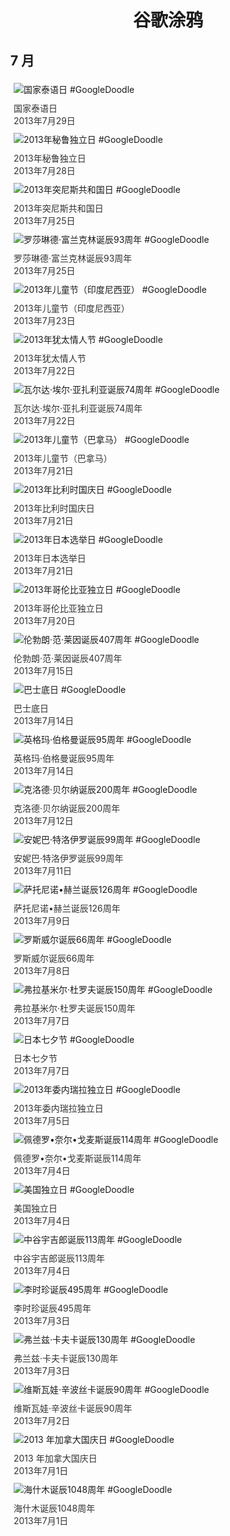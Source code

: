 
<h1 align="center"> 谷歌涂鸦 </h1>




## 7 月

<div class="image">


<img src="https://lh3.googleusercontent.com/pgLqCnZtSQ8ZEKO2GV0DQ_09mNnbM_iIej1HnfCK_-aL-TdkO806poTeAmMEfxS1CObTnwbiGDXp0IUEQpE-toPDMG1W4-nUt87VIaX9dQ" alt="国家泰语日 #GoogleDoodle" style="margin: 5px"/>
<div class="info" style="font-size: 14px; color:#333333; margin:5px"><div class="title">国家泰语日</div><div class="date">2013年7月29日</div></div>

<img src="https://lh3.googleusercontent.com/t9Oxyon7T8cPhBSvzxqcbsKbWkaB13_FM7Y56jC1hYDOcfuToumOk2ZRgHQfg-Fq-c9hxLX5MgzW1VEJIku8k0WVXq1VjaZpcP8YOe0ELA" alt="2013年秘鲁独立日 #GoogleDoodle" style="margin: 5px"/>
<div class="info" style="font-size: 14px; color:#333333; margin:5px"><div class="title">2013年秘鲁独立日</div><div class="date">2013年7月28日</div></div>

<img src="https://lh3.googleusercontent.com/oTWqG0tbdq4Ae8DB9FMbVozSfWjnV_Gkb8Nh4Vi83uMKHsaDzo61CDHA_uzraSp9cTiRVkyMsjpzzBwEARD2RfViDEi6-bxjO7CAgFgd" alt="2013年突尼斯共和国日 #GoogleDoodle" style="margin: 5px"/>
<div class="info" style="font-size: 14px; color:#333333; margin:5px"><div class="title">2013年突尼斯共和国日</div><div class="date">2013年7月25日</div></div>

<img src="https://lh3.googleusercontent.com/oLtZtHD4a-gneU1OyKllfiK-D7f68MgOC--3fa3LhAAken_806rlOBi0-h2cXrgQw_ulZ_FGi7Q9ZM9tsq-qJnF8tnvd9mMK2KezM61z" alt="罗莎琳德·富兰克林诞辰93周年 #GoogleDoodle" style="margin: 5px"/>
<div class="info" style="font-size: 14px; color:#333333; margin:5px"><div class="title">罗莎琳德·富兰克林诞辰93周年</div><div class="date">2013年7月25日</div></div>

<img src="https://lh3.googleusercontent.com/vg1hAlX5D5nXdNhj-v0xy9-x0Y2M7loG2Qd-j7j-GimpTW1Q8eh2fes5Rgn7w_yH3qVgy8qSwj-zjXKZMArPFAf5njP8Rn_DygQqBZ-x" alt="2013年儿童节（印度尼西亚） #GoogleDoodle" style="margin: 5px"/>
<div class="info" style="font-size: 14px; color:#333333; margin:5px"><div class="title">2013年儿童节（印度尼西亚）</div><div class="date">2013年7月23日</div></div>

<img src="https://lh3.googleusercontent.com/mWBIX_bWSTWT_TInk7HPd23upswTDFbRrGWij4hGd7aYC8VKRl1cKTm4UItMLwm_XSgvRo9I54muu2zyT-aoPp7n7L1aIRFhgCYfWKFg" alt="2013年犹太情人节 #GoogleDoodle" style="margin: 5px"/>
<div class="info" style="font-size: 14px; color:#333333; margin:5px"><div class="title">2013年犹太情人节</div><div class="date">2013年7月22日</div></div>

<img src="https://lh3.googleusercontent.com/MB7CStBQMwHRQF5sv5Pfgl_iGEKsnujeQvkPgWlhmglVKFgUFTjBquKzo7eHw5IgoIJr9zKGVl-MjWkbiXorNhJlDObs8R8fjceN3AI" alt="瓦尔达·埃尔·亚扎利亚诞辰74周年 #GoogleDoodle" style="margin: 5px"/>
<div class="info" style="font-size: 14px; color:#333333; margin:5px"><div class="title">瓦尔达·埃尔·亚扎利亚诞辰74周年</div><div class="date">2013年7月22日</div></div>

<img src="https://lh3.googleusercontent.com/cfUXf9q9tWU3szuxwywHkHWqXVhN_fh3TUziLYiVhTb4I9DqEzkM9sYEF2y31_QYrgfPaNddJPraEnZHO-GDimgW6WZxvD0sLbIkZQX2" alt="2013年儿童节（巴拿马） #GoogleDoodle" style="margin: 5px"/>
<div class="info" style="font-size: 14px; color:#333333; margin:5px"><div class="title">2013年儿童节（巴拿马）</div><div class="date">2013年7月21日</div></div>

<img src="https://lh3.googleusercontent.com/Vl0cR3CDWSF7RsXLs3emHFknqNyCuwe9RTsHUtuETJUeHuzc9OOvzAyHGZyk9rJxbe_8wsyZJaHyKkrgSyxQ7U4sJnEUtEzimhl-oK5JMg" alt="2013年比利时国庆日 #GoogleDoodle" style="margin: 5px"/>
<div class="info" style="font-size: 14px; color:#333333; margin:5px"><div class="title">2013年比利时国庆日</div><div class="date">2013年7月21日</div></div>

<img src="https://lh3.googleusercontent.com/zqLCG0U41qDxZin4blMLHIHsOwKj1kHiaAIW1uw8p5YqhzRfeQQKIOQo_d-rq9L_kfnyI-kX_EMkX42_VURfo8abLXimlXynU0D3o7M" alt="2013年日本选举日 #GoogleDoodle" style="margin: 5px"/>
<div class="info" style="font-size: 14px; color:#333333; margin:5px"><div class="title">2013年日本选举日</div><div class="date">2013年7月21日</div></div>

<img src="https://lh3.googleusercontent.com/OMW7jrOa7pcEYq23FcWiH0Nf4ttGvJJBA9FBH6CfQai-hv4EVWX82p-CTtJlJWQ8eUTS_0zLpXRfujV-OqbCuyXOPlEDAW-gDfVzqu7Z" alt="2013年哥伦比亚独立日 #GoogleDoodle" style="margin: 5px"/>
<div class="info" style="font-size: 14px; color:#333333; margin:5px"><div class="title">2013年哥伦比亚独立日</div><div class="date">2013年7月20日</div></div>

<img src="https://lh3.googleusercontent.com/1WjBaJ_gfhE0E3QRdgr91GgHOXSH1RW2RrCjPuP9tK-YCbmV6kIG8ZNJ3wf-hNPEWKD1AV93p7lvt1fKwRopbLaI80_nfjTkGkVOjEw" alt="伦勃朗·范·莱因诞辰407周年 #GoogleDoodle" style="margin: 5px"/>
<div class="info" style="font-size: 14px; color:#333333; margin:5px"><div class="title">伦勃朗·范·莱因诞辰407周年</div><div class="date">2013年7月15日</div></div>

<img src="https://lh3.googleusercontent.com/vmDxAZkMRjNcBhzhMVNFQNLU4xOraYeHdct3bkRaAQwjSOjnwzUOKs0EaJeJ67W1C-dadj1F2tsGB6w1rxFSTxP4D_hD11Kgp9zhBrKd" alt="巴士底日 #GoogleDoodle" style="margin: 5px"/>
<div class="info" style="font-size: 14px; color:#333333; margin:5px"><div class="title">巴士底日</div><div class="date">2013年7月14日</div></div>

<img src="https://lh3.googleusercontent.com/ajQNKJMfeqV2x6i0llt_g6sd7F9cP5Is7JXfkOb0fLaKFuAifHhQNft_dpOue3oDP1omymZzNDPJppyv7kQ7PGMkBUINaYsqrHPWfsimfQ" alt="英格玛·伯格曼诞辰95周年 #GoogleDoodle" style="margin: 5px"/>
<div class="info" style="font-size: 14px; color:#333333; margin:5px"><div class="title">英格玛·伯格曼诞辰95周年</div><div class="date">2013年7月14日</div></div>

<img src="https://lh3.googleusercontent.com/M4spXsPd32-p-JPXIcjuQgAo1HaJH9Az4VVymEZCfxB5ketaRNqlpPrtQJsSQ_PYNJBJlAtoHoScjWI575Il-g-eWkT7mwj1YoAUFEJdqQ" alt="克洛德·贝尔纳诞辰200周年 #GoogleDoodle" style="margin: 5px"/>
<div class="info" style="font-size: 14px; color:#333333; margin:5px"><div class="title">克洛德·贝尔纳诞辰200周年</div><div class="date">2013年7月12日</div></div>

<img src="https://lh3.googleusercontent.com/7lY2TbjEk9nbvIyNXQ9-BeSmI_DeqP1L0UyKGITPNu4WnDUC84fe7oJ48JgZIbKaZAgMl6vobTqkx_OXAxtYvXI8lkkWUAsdQkSdZkXWgQ" alt="安妮巴·特洛伊罗诞辰99周年 #GoogleDoodle" style="margin: 5px"/>
<div class="info" style="font-size: 14px; color:#333333; margin:5px"><div class="title">安妮巴·特洛伊罗诞辰99周年</div><div class="date">2013年7月11日</div></div>

<img src="https://lh3.googleusercontent.com/9fxL6_zaQz3v6p5IHFAPkvBtK8C06mOhvfL6iyTqqgpOLFVYz8ZFlK8M8w6rO4rw-6VThl5GUrRtmMXZ3MJJyJG85wsBhVFSB_T8G4md" alt="萨托尼诺•赫兰诞辰126周年 #GoogleDoodle" style="margin: 5px"/>
<div class="info" style="font-size: 14px; color:#333333; margin:5px"><div class="title">萨托尼诺•赫兰诞辰126周年</div><div class="date">2013年7月9日</div></div>

<img src="https://lh3.googleusercontent.com/05k_ftRW-TzZqBXXVjEqL20l0K65RRX0oRWCZs2TVNncfCY2GiwcLhb7ihbgLPy-aneN5kq7-4X4z46gJLa20EuF7JKmX6g3UZy1EVAL8g" alt="罗斯威尔诞辰66周年 #GoogleDoodle" style="margin: 5px"/>
<div class="info" style="font-size: 14px; color:#333333; margin:5px"><div class="title">罗斯威尔诞辰66周年</div><div class="date">2013年7月8日</div></div>

<img src="https://lh3.googleusercontent.com/f-A-VRP63RfKKKnYNRLRg3j0BLjY60-WbSUViTcBsC8r6Ly5KcJw1eEseIHbjDG256w0wc1Yw67HD2AYqKSQJ-vrXDQAVzzwrt1FFxQ" alt="弗拉基米尔·杜罗夫诞辰150周年 #GoogleDoodle" style="margin: 5px"/>
<div class="info" style="font-size: 14px; color:#333333; margin:5px"><div class="title">弗拉基米尔·杜罗夫诞辰150周年</div><div class="date">2013年7月7日</div></div>

<img src="https://lh3.googleusercontent.com/Tdke4EKS65d7nXuXzv_bBI-yhBSgydKko97S-8rTnMpclsn226Z3U_CmWP33qGYodrie2HaAV1seRG9rdfQVMQv8gB0O2t-haFa01f-H9g" alt="日本七夕节 #GoogleDoodle" style="margin: 5px"/>
<div class="info" style="font-size: 14px; color:#333333; margin:5px"><div class="title">日本七夕节</div><div class="date">2013年7月7日</div></div>

<img src="https://lh3.googleusercontent.com/bP9H6L6Lx-Yk3yXAJL9ewEPcgmCU3ijF6wm5uyrprBoqNitPbQHva4UtbxPHVGw4BBWdkcNhNNlpVC4zNc01dr0QznwDXbQ52yKMdQ4" alt="2013年委内瑞拉独立日 #GoogleDoodle" style="margin: 5px"/>
<div class="info" style="font-size: 14px; color:#333333; margin:5px"><div class="title">2013年委内瑞拉独立日</div><div class="date">2013年7月5日</div></div>

<img src="https://lh3.googleusercontent.com/NCsA83f97y19P0ltCZ7vvQVHiYkZIe8HLfYjIeCQ8lswEwppsawXLhJkiyB9yw3OabTEGxKb7eho_ZoiMgRBtf2C4d21rSCfY_Aj8Ow" alt="佩德罗•奈尔•戈麦斯诞辰114周年 #GoogleDoodle" style="margin: 5px"/>
<div class="info" style="font-size: 14px; color:#333333; margin:5px"><div class="title">佩德罗•奈尔•戈麦斯诞辰114周年</div><div class="date">2013年7月4日</div></div>

<img src="https://lh3.googleusercontent.com/j2o27uvteyD7BjUZOoAhdQ3pjPDmYgh4TAMR4XkClrKL7aCRqq1pzH2yZUK8kNL1Ba4emo7-YyTiOSekvUzII3e8t7zFWt_lZFkkZXE9" alt="美国独立日 #GoogleDoodle" style="margin: 5px"/>
<div class="info" style="font-size: 14px; color:#333333; margin:5px"><div class="title">美国独立日</div><div class="date">2013年7月4日</div></div>

<img src="https://lh3.googleusercontent.com/o5mte6rDYq3RdmKmYycd67ce5V1IR_Qi1pOk8pRVn6rQye3-sIFQlqbZHWCUEGVlr-dg9GxOv7RXSAMVYR4YfiN_LIdbTrnIz63Z9ezM" alt="中谷宇吉郎诞辰113周年 #GoogleDoodle" style="margin: 5px"/>
<div class="info" style="font-size: 14px; color:#333333; margin:5px"><div class="title">中谷宇吉郎诞辰113周年</div><div class="date">2013年7月4日</div></div>

<img src="https://lh3.googleusercontent.com/wukfbQ2TuQZgbfYHEXFR8rDXPHqfhm3nagWsZUew73vxYOqQx7iljFYAHNCP7-_74L6f25iSEW5KYgc37bDVoFkHKMImYs93FH_3ee1u" alt="李时珍诞辰495周年 #GoogleDoodle" style="margin: 5px"/>
<div class="info" style="font-size: 14px; color:#333333; margin:5px"><div class="title">李时珍诞辰495周年</div><div class="date">2013年7月3日</div></div>

<img src="https://lh3.googleusercontent.com/ep7Uo1slPzOx1Yi6-hxEABK2nkrWzcMUcetiBPMz6V1mhmDp-FeMf_S9WQLQJRQ-uXEB2E5k5luBmiWyYlMGgcoJP-ryEcAPHwzBmSc" alt="弗兰兹·卡夫卡诞辰130周年 #GoogleDoodle" style="margin: 5px"/>
<div class="info" style="font-size: 14px; color:#333333; margin:5px"><div class="title">弗兰兹·卡夫卡诞辰130周年</div><div class="date">2013年7月3日</div></div>

<img src="https://lh3.googleusercontent.com/qp8p5mhQZXPrRfKZIQpZuyC86EyDo5l2l9Uq1ZL1OPnkuIwp3mqNRDK5fpvl3e_xUHqco1nLAXD2SlYhtoFjOjAhDxrppIoZ-JeYnHvR" alt="维斯瓦娃·辛波丝卡诞辰90周年 #GoogleDoodle" style="margin: 5px"/>
<div class="info" style="font-size: 14px; color:#333333; margin:5px"><div class="title">维斯瓦娃·辛波丝卡诞辰90周年</div><div class="date">2013年7月2日</div></div>

<img src="https://lh3.googleusercontent.com/duDvOCEhfb4QSS80P3_x5K797pHM7_Sbf42PYxIJ0-NSvMKvgZGee-wJL_cmA1rzAHzcFgvRFiry_rr9KGAHcIC2TVcSMELRRTmXrnuA" alt="2013 年加拿大国庆日 #GoogleDoodle" style="margin: 5px"/>
<div class="info" style="font-size: 14px; color:#333333; margin:5px"><div class="title">2013 年加拿大国庆日</div><div class="date">2013年7月1日</div></div>

<img src="https://lh3.googleusercontent.com/kE1XHc2KgAnSbwb3mnoumoqXtivmfDTAE3_FOIge-473wLhShmgoOi2vXT1-w1oyG6XUfBzPKw1iol3NWF-mBcFzrzK7bbitAeacJaD_" alt="海什木诞辰1048周年 #GoogleDoodle" style="margin: 5px"/>
<div class="info" style="font-size: 14px; color:#333333; margin:5px"><div class="title">海什木诞辰1048周年</div><div class="date">2013年7月1日</div></div>

</div>








